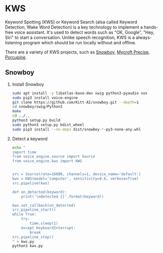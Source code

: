 # KWS

Keyword Spotting (KWS) or Keyword Search (alsa called Keyword Detection, Wake Word Detection)
is a key technology to implement a hands-free voice assistant. 
It's used to detect words such as "OK, Google", "Hey, Siri" to start a conversation.
Unlike speech recognition, KWS is a always-listening program which should be run locally without and offline.

There are a variety of KWS projects, such as [Snowboy](https://github.com/Kitt-AI/snowboy), [Mycroft Precise](https://github.com/MycroftAI/mycroft-precise), [Porcupine](https://github.com/Picovoice/Porcupine).

## Snowboy
1.  Install Snowboy

    ```bash
    sudo apt install -y libatlas-base-dev swig python3-pyaudio sox
    sudo pip3 install voice-engine
    git clone https://github.com/Kitt-AI/snowboy.git --depth=1
    cd snowboy/swig/Python3
    make
    cd ../..
    python3 setup.py build
    sudo python3 setup.py bdist_wheel
    sudo pip3 install --no-deps dist/snowboy-*-py3-none-any.whl
    ```

2.  Detect a keyword

    ```bash
    echo "
    import time
    from voice_engine.source import Source
    from voice_engine.kws import KWS


    src = Source(rate=16000, channels=1, device_name='default')
    kws = KWS(model='computer', sensitivity=0.6, verbose=True)
    src.pipeline(kws)

    def on_detected(keyword):
        print('\ndetected {}'.format(keyword))

    kws.set_callback(on_detected)
    src.pipeline_start()
    while True:
        try:
            time.sleep(1)
        except KeyboardInterrupt:
            break
    src.pipeline_stop()
    " > kws.py
    python3 kws.py
    ```